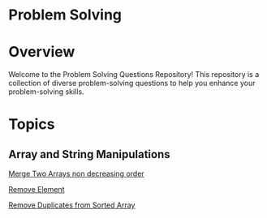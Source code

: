 # Problem Solving 

# Overview

Welcome to the Problem Solving Questions Repository! This repository is a collection of diverse problem-solving questions to help you enhance your problem-solving skills.

# Topics
## Array and String Manipulations

[ Merge Two Arrays non decreasing order](Array-Problems/merge-array.js)

[ Remove Element](Array-Problems/remove-element.js)

[ Remove Duplicates from Sorted Array](Array-Problems/remove-duplicates_from_array.js)

   
